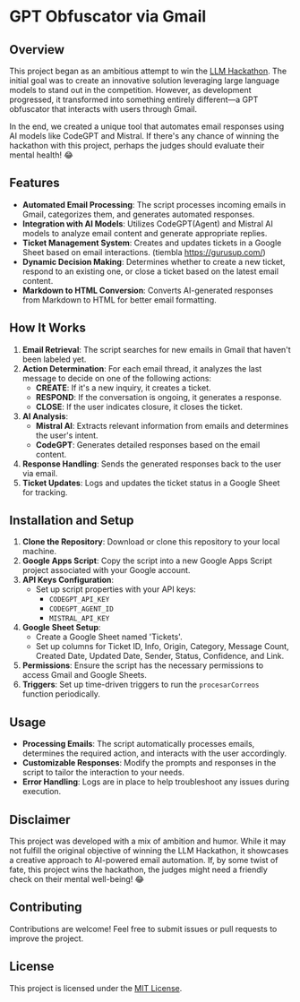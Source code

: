 # GPT Obfuscator via Gmail

## Overview

This project began as an ambitious attempt to win the [LLM Hackathon](https://llmhackathon.dev/). The initial goal was to create an innovative solution leveraging large language models to stand out in the competition. However, as development progressed, it transformed into something entirely different—a GPT obfuscator that interacts with users through Gmail.

In the end, we created a unique tool that automates email responses using AI models like CodeGPT and Mistral. If there's any chance of winning the hackathon with this project, perhaps the judges should evaluate their mental health! 😂

## Features

- **Automated Email Processing**: The script processes incoming emails in Gmail, categorizes them, and generates automated responses.
- **Integration with AI Models**: Utilizes CodeGPT(Agent) and Mistral AI models to analyze email content and generate appropriate replies.
- **Ticket Management System**: Creates and updates tickets in a Google Sheet based on email interactions. (tiembla https://gurusup.com/)
- **Dynamic Decision Making**: Determines whether to create a new ticket, respond to an existing one, or close a ticket based on the latest email content.
- **Markdown to HTML Conversion**: Converts AI-generated responses from Markdown to HTML for better email formatting.

## How It Works

1. **Email Retrieval**: The script searches for new emails in Gmail that haven't been labeled yet.
2. **Action Determination**: For each email thread, it analyzes the last message to decide on one of the following actions:
   - **CREATE**: If it's a new inquiry, it creates a ticket.
   - **RESPOND**: If the conversation is ongoing, it generates a response.
   - **CLOSE**: If the user indicates closure, it closes the ticket.
3. **AI Analysis**:
   - **Mistral AI**: Extracts relevant information from emails and determines the user's intent.
   - **CodeGPT**: Generates detailed responses based on the email content.
4. **Response Handling**: Sends the generated responses back to the user via email.
5. **Ticket Updates**: Logs and updates the ticket status in a Google Sheet for tracking.

## Installation and Setup

1. **Clone the Repository**: Download or clone this repository to your local machine.
2. **Google Apps Script**: Copy the script into a new Google Apps Script project associated with your Google account.
3. **API Keys Configuration**:
   - Set up script properties with your API keys:
     - `CODEGPT_API_KEY`
     - `CODEGPT_AGENT_ID`
     - `MISTRAL_API_KEY`
4. **Google Sheet Setup**:
   - Create a Google Sheet named 'Tickets'.
   - Set up columns for Ticket ID, Info, Origin, Category, Message Count, Created Date, Updated Date, Sender, Status, Confidence, and Link.
5. **Permissions**: Ensure the script has the necessary permissions to access Gmail and Google Sheets.
6. **Triggers**: Set up time-driven triggers to run the `procesarCorreos` function periodically.

## Usage

- **Processing Emails**: The script automatically processes emails, determines the required action, and interacts with the user accordingly.
- **Customizable Responses**: Modify the prompts and responses in the script to tailor the interaction to your needs.
- **Error Handling**: Logs are in place to help troubleshoot any issues during execution.

## Disclaimer

This project was developed with a mix of ambition and humor. While it may not fulfill the original objective of winning the LLM Hackathon, it showcases a creative approach to AI-powered email automation. If, by some twist of fate, this project wins the hackathon, the judges might need a friendly check on their mental well-being! 😂

## Contributing

Contributions are welcome! Feel free to submit issues or pull requests to improve the project.

## License

This project is licensed under the [MIT License](LICENSE).

